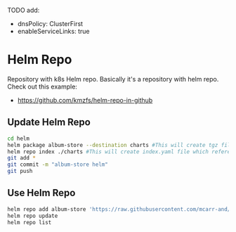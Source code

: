 TODO add:
* dnsPolicy: ClusterFirst
* enableServiceLinks: true



# Helm Repo
Repository with k8s Helm repo.
Basically it's a repository with helm repo.
Check out this example:
- https://github.com/kmzfs/helm-repo-in-github

## Update Helm Repo
```bash
cd helm
helm package album-store --destination charts #This will create tgz file with chart in charts directory
helm repo index ./charts #This will create index.yaml file which references album-store.yaml
git add *
git commit -m "album-store helm"
git push
```

## Use Helm Repo
```bash
helm repo add album-store 'https://raw.githubusercontent.com/mcarr-and/go-gin-otelcollector/master/helm/charts'
helm repo update
helm repo list
```
